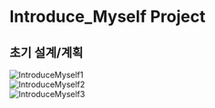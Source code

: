 # Introduce_Myself Project

## 초기 설계/계획  
![IntroduceMyself1](https://user-images.githubusercontent.com/109140000/233766391-0911294c-0fba-46e4-b7c6-640dbcb82e36.png)  
![IntroduceMyself2](https://user-images.githubusercontent.com/109140000/233766383-d37e43a5-16fb-41af-8497-1c58845ec8e1.png)  
![IntroduceMyself3](https://user-images.githubusercontent.com/109140000/233766378-bfc8954e-c485-4123-82c9-0a5c5991879d.png)  
